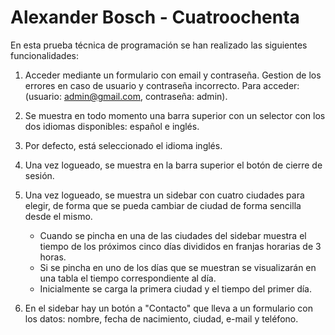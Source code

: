 # Alexander Bosch - Cuatroochenta

En esta prueba técnica de programación se han realizado las siguientes funcionalidades:

1. Acceder mediante un formulario con email y contraseña. Gestion de los errores en caso de usuario y contraseña incorrecto. Para acceder: (usuario: admin@gmail.com, contraseña: admin).
2. Se muestra en todo momento una barra superior con un selector con los dos idiomas disponibles: español e inglés.
3. Por defecto, está seleccionado el idioma inglés.
4. Una vez logueado, se muestra en la barra superior el botón de cierre de sesión.
5. Una vez logueado, se muestra un sidebar con cuatro ciudades para elegir, de forma que se pueda cambiar de ciudad de forma sencilla desde el mismo.

   - Cuando se pincha en una de las ciudades del sidebar muestra el tiempo de los próximos cinco días divididos en franjas horarias de 3 horas.
   - Si se pincha en uno de los días que se muestran se visualizarán en una tabla el tiempo correspondiente al día.
   - Inicialmente se carga la primera ciudad y el tiempo del primer día.

6. En el sidebar hay un botón a "Contacto" que lleva a un formulario con los datos: nombre, fecha de nacimiento, ciudad, e-mail y teléfono.

